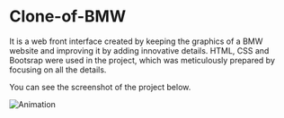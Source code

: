 # Clone-of-BMW

It is a web front interface created by keeping the graphics of a BMW website and improving it by adding innovative details. HTML, CSS and Bootsrap were used in the project, which was meticulously prepared by focusing on all the details. 

You can see the screenshot of the project below.

![Animation](https://github.com/oranmehmetsirin/Clone-of-BMW/blob/main/gif.gif?raw=true) 
